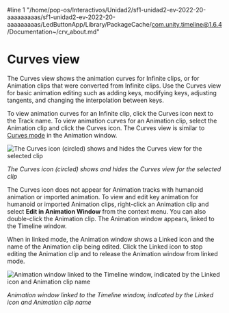 #line 1 "/home/pop-os/Interactivos/Unidad2/sf1-unidad2-ev-2022-20-aaaaaaaaas/sf1-unidad2-ev-2022-20-aaaaaaaaas/LedButtonApp/Library/PackageCache/com.unity.timeline@1.6.4/Documentation~/crv_about.md"
# Curves view

The Curves view shows the animation curves for Infinite clips, or for Animation clips that were converted from Infinite clips. Use the Curves view for basic animation editing such as adding keys, modifying keys, adjusting tangents, and changing the interpolation between keys.

To view animation curves for an Infinite clip, click the Curves icon next to the Track name. To view animation curves for an Animation clip, select the Animation clip and click the Curves icon. The Curves view is similar to [Curves mode](https://docs.unity3d.com/Manual/animeditor-AnimationCurves.html) in the Animation window.

![The Curves icon (circled) shows and hides the Curves view for the selected clip](images/timeline_curves_view_icon.png)

_The Curves icon (circled) shows and hides the Curves view for the selected clip_

The Curves icon does not appear for Animation tracks with humanoid animation or imported animation. To view and edit key animation for humanoid or imported Animation clips, right-click an Animation clip and select **Edit in Animation Window** from the context menu. You can also double-click the Animation clip. The Animation window appears, linked to the Timeline window.

When in linked mode, the Animation window shows a Linked icon and the name of the Animation clip being edited. Click the Linked icon to stop editing the Animation clip and to release the Animation window from linked mode.

![Animation window linked to the Timeline window, indicated by the Linked icon and Animation clip name](images/timeline_animation_window_locked.png)

_Animation window linked to the Timeline window, indicated by the Linked icon and Animation clip name_
